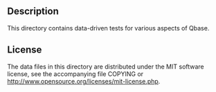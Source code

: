 Description
------------

This directory contains data-driven tests for various aspects of Qbase.

License
--------

The data files in this directory are distributed under the MIT software
license, see the accompanying file COPYING or
http://www.opensource.org/licenses/mit-license.php.

